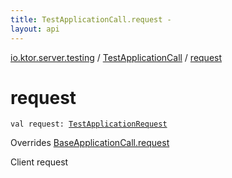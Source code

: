 ```yaml
---
title: TestApplicationCall.request - 
layout: api
---
```


<div class='api-docs-breadcrumbs'><a href="../index.html">io.ktor.server.testing</a> / <a href="index.html">TestApplicationCall</a> / <a href="./request.html">request</a></div>

# request

<div class="signature"><code><span class="keyword">val </span><span class="identifier">request</span><span class="symbol">: </span><a href="../-test-application-request/index.html"><span class="identifier">TestApplicationRequest</span></a></code></div>

Overrides <a href="../../io.ktor.server.engine/-base-application-call/request.html">BaseApplicationCall.request</a>

Client request


